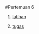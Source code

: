 #Pertemuan 6
1. [latihan](https://github.com/Nurimamasbait/tekn-cloud-computing/blob/e2adc231c65fb57210b2f3151046859d3ee97a96/minggu-06/latihan.md)

2. [tugas](https://github.com/Nurimamasbait/tekn-cloud-computing/blob/b7a7a03fc23cb49ce734dfd9df586662a6f32671/minggu-06/tugas.md)

